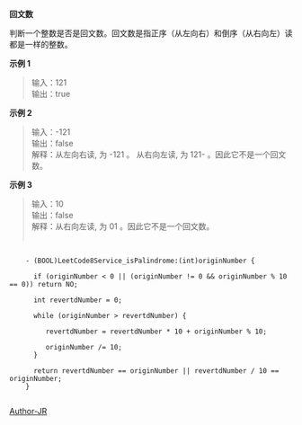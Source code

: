 **回文数**

判断一个整数是否是回文数。回文数是指正序（从左向右）和倒序（从右向左）读都是一样的整数。

**示例 1**
> 输入：121  
输出：true  

**示例 2**
> 输入：-121  
输出：false  
解释：从左向右读, 为 -121 。 从右向左读, 为 121- 。因此它不是一个回文数。

**示例 3**
> 输入：10  
输出：false  
解释：从右向左读, 为 01 。因此它不是一个回文数。  
​       
```objc
​  
​  ​  ​- (BOOL)LeetCode8Service_isPalindrome:(int)originNumber {
​  ​  ​
​  ​    if (originNumber < 0 || (originNumber != 0 && originNumber % 10 == 0)) return NO;
​  ​  ​
​  ​    ​int revertdNumber = 0;
​  ​  ​
​  ​    ​​​while (originNumber > revertdNumber) {
​  ​  ​
​  ​  ​     revertdNumber = revertdNumber * 10 + originNumber % 10;
​  ​  ​
​  ​       ​​originNumber /= 10;
​  ​  ​  }
​  ​  ​
​  ​  ​  return revertdNumber == originNumber || revertdNumber / 10 == originNumber;
​  ​  ​} 
​  
```   

​[Author-JR](https://github.com/MINIProer)
